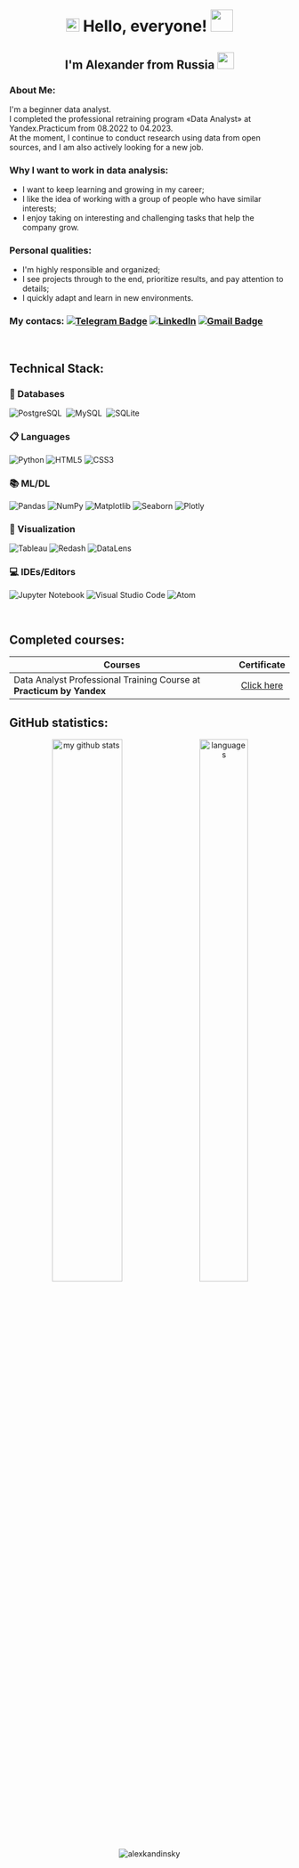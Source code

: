 <h1 align="center">
  <img src="https://media.tenor.com/JO4sqBp4t44AAAAj/dm4uz3-foekoe.gif" width="24px">
  Hello, everyone!
  <img src="https://media.tenor.com/SNL9_xhZl9oAAAAi/waving-hand-joypixels.gif" width="40px" />
</h1>
<h2 align="center">
    I'm Alexander from Russia
    <img src="https://media.tenor.com/cC_AxJ05jJEAAAAi/russia-flag.gif" width="30px" />
</h2>

### About Me:

I'm a beginner data analyst. <br> I completed the professional retraining program «Data Analyst» at Yandex.Practicum from 08.2022 to 04.2023.<br>
At the moment, I continue to conduct research using data from open sources, and I am also actively looking for a new job.
### Why I want to work in data analysis:

- I want to keep learning and growing in my career;
- I like the idea of working with a group of people who have similar interests;
- I enjoy taking on interesting and challenging tasks that help the company grow.

### Personal qualities:

- I'm highly responsible and organized;
- I see projects through to the end, prioritize results, and pay attention to details;
- I quickly adapt and learn in new environments.

### My contacs: [![Telegram Badge](https://img.shields.io/badge/Telegram-2CA5E0?style=for-the-badge&logo=telegram&logoColor=white)](https://t.me/washedbyblood) [![LinkedIn](https://img.shields.io/badge/linkedin-%230077B5.svg?style=for-the-badge&logo=linkedin&logoColor=white)](https://www.linkedin.com/in/alexander-korotaev) [![Gmail Badge](https://img.shields.io/badge/Gmail-D14836?style=for-the-badge&logo=gmail&logoColor=white)](mailto:alex.kandinsky@gmail.com)
</div>

<br>

## Technical Stack:

### 💾 Databases
![PostgreSQL](https://img.shields.io/badge/PostgreSQL-%23008080?style=for-the-badge&logo=postgresql&logoColor=white)&nbsp;
![MySQL](https://img.shields.io/badge/MySQL-00000F?style=for-the-badge&logo=mysql&logoColor=white)&nbsp;
![SQLite](https://img.shields.io/badge/sqlite-%2307405e.svg?style=for-the-badge&logo=sqlite&logoColor=white)

### 📋 Languages
![Python](https://img.shields.io/badge/python-3670A0?style=for-the-badge&logo=python&logoColor=ffdd54)
![HTML5](https://img.shields.io/badge/html5-%23E34F26.svg?style=for-the-badge&logo=html5&logoColor=white)
![CSS3](https://img.shields.io/badge/css3-%231572B6.svg?style=for-the-badge&logo=css3&logoColor=white)

### 📚 ML/DL
![Pandas](https://img.shields.io/badge/pandas-%23150458.svg?style=for-the-badge&logo=pandas&logoColor=white)
![NumPy](https://img.shields.io/badge/numpy-%23013243.svg?style=for-the-badge&logo=numpy&logoColor=white)
![Matplotlib](https://img.shields.io/badge/Matplotlib-%23ffffff.svg?style=for-the-badge&logo=Matplotlib&logoColor=black)
![Seaborn](https://img.shields.io/badge/seaborn-ED225D?style=for-the-badge&logo=seaborn&logoColor=FFFFFF)
![Plotly](https://img.shields.io/badge/Plotly-%233F4F75.svg?style=for-the-badge&logo=plotly&logoColor=white)

### 🎨 Visualization
![Tableau](https://img.shields.io/badge/Tableau-%233780F1.svg?style=for-the-badge&logo=Tableau&logoColor=white)
![Redash](https://img.shields.io/badge/Redash-%46E3B7.svg?style=for-the-badge&logo=redash&logoColor=white)
![DataLens](https://img.shields.io/badge/DataLens-60B5CC?style=for-the-badge&logo=datalens&logoColor=0679EA)

### 💻 IDEs/Editors
![Jupyter Notebook](https://img.shields.io/badge/jupyter-%23FA0F00.svg?style=for-the-badge&logo=jupyter&logoColor=white)
![Visual Studio Code](https://img.shields.io/badge/Visual%20Studio%20Code-0078d7.svg?style=for-the-badge&logo=visual-studio-code&logoColor=white)
![Atom](https://img.shields.io/badge/Atom-%2366595C.svg?style=for-the-badge&logo=atom&logoColor=white)
    
<br>

## Completed courses:

| Courses                                                         | Сertificate       |
| ----------------------------------------------------------------| :---------------: |
| Data Analyst Professional Training Course at <b>Practicum by Yandex</b>| [Click here](https://drive.google.com/file/d/1VOoW2gn14s3rVmzwsJfWbC9yR7lpPuKl/view?usp=sharing)|


## GitHub statistics:

<p align="center">
<img src="https://github-readme-stats.vercel.app/api?username=alexkandinsky&show_icons=true&theme=tokyonight" alt="my github stats" height="50%" width="50%"/>&nbsp;&nbsp;&nbsp;
<img src="https://github-readme-stats.vercel.app/api/top-langs/?username=alexkandinsky&layout=compact&theme=tokyonight" alt="languages" height="50%" width="41.5%"/>
</p> 
<br>
<p align="center"> <img src="https://komarev.com/ghpvc/?username=alexkandinsky&style=plastic&label=PROFILE+VIEWS" alt="alexkandinsky" /> </p>
   

